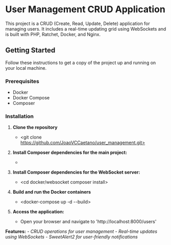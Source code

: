 # User Management CRUD Application

This project is a CRUD (Create, Read, Update, Delete) application for managing users. It includes a real-time updating grid using WebSockets and is built with PHP, Ratchet, Docker, and Nginx.

## Getting Started

Follow these instructions to get a copy of the project up and running on your local machine.

### Prerequisites

- Docker
- Docker Compose
- Composer

### Installation

1. **Clone the repository**
	- <git clone https://github.com/JoaoVCCaetano/user_management.git>
	
2. **Install Composer dependencies for the main project:**
	- <composer install>
	
3. **Install Composer dependencies for the WebSocket server:**
	- <cd docker/websocket composer install>
	
4. **Build and run the Docker containers**
	- <docker-compose up -d --build>
	
5. **Access the application:**
	- Open your browser and navigate to 'http://localhost:8000/users'
	
**Features:**
*- CRUD operations for user management*
*- Real-time updates using WebSockets*
*- SweetAlert2 for user-friendly notifications*
